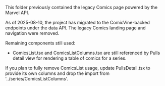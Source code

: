 This folder previously contained the legacy Comics page powered by the Marvel API.

As of 2025-08-10, the project has migrated to the ComicVine-backed endpoints under the data API. The legacy Comics landing page and navigation were removed.

Remaining components still used:
- ComicsList.tsx and ComicsListColumns.tsx are still referenced by Pulls detail view for rendering a table of comics for a series.

If you plan to fully remove ComicsList usage, update PullsDetail.tsx to provide its own columns and drop the import from '../series/ComicsListColumns'.
